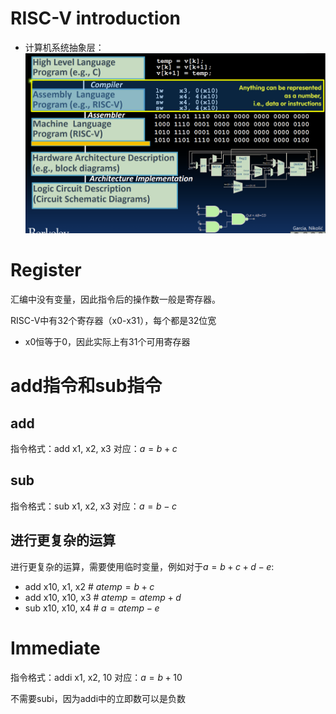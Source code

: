 # RISC-V introduction

* 计算机系统抽象层：
![alt text](image.png)

# Register

汇编中没有变量，因此指令后的操作数一般是寄存器。

RISC-V中有32个寄存器（x0-x31），每个都是32位宽
* x0恒等于0，因此实际上有31个可用寄存器

# add指令和sub指令

## add

指令格式：add x1, x2, x3
对应：$a = b + c$

## sub

指令格式：sub x1, x2, x3
对应：$a = b - c$

## 进行更复杂的运算

进行更复杂的运算，需要使用临时变量，例如对于$a = b + c + d - e$:
* add x10, x1, x2  # $atemp = b + c$
* add x10, x10, x3  # $atemp = atemp + d$
* sub x10, x10, x4  # $a = atemp - e$

# Immediate

指令格式：addi x1, x2, 10
对应：$a = b + 10$
    
不需要subi，因为addi中的立即数可以是负数